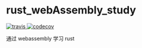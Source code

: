 # rust_webAssembly_study

<a href="https://travis-ci.com/gongbaodd/algorithm_study">
    <img src="https://img.shields.io/travis/com/gongbaodd/rust_webAssembly_study?style=flat-square" alt="travis" />
</a>
<a href="https://codecov.io/gh/gongbaodd/algorithm_study">
    <img src="https://img.shields.io/codecov/c/github/gongbaodd/rust_webAssembly_study?style=flat-square" alt="codecov" />
</a>

通过 webassembly 学习 rust

